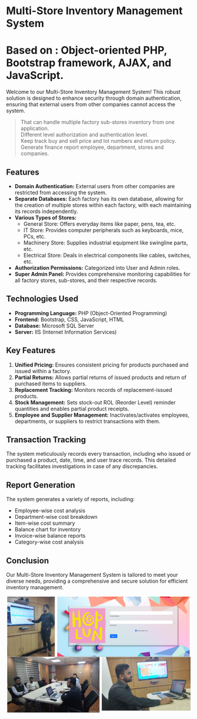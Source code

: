 # Multi-Store Inventory Management System
# Based on : Object-oriented PHP, Bootstrap framework, AJAX, and JavaScript.<br>

Welcome to our Multi-Store Inventory Management System! This robust solution is designed to enhance security through domain authentication, ensuring that external users from other companies cannot access the system.
>That can handle multiple factory sub-stores inventory from one application. <br>
> Different level authorization and authentication level.<br>
> Keep track buy and sell price and lot numbers and return policy.<br>
> Generate finance report employee, department, stores and companies.

## Features

- **Domain Authentication:** External users from other companies are restricted from accessing the system.
- **Separate Databases:** Each factory has its own database, allowing for the creation of multiple stores within each factory, with each maintaining its records independently.
- **Various Types of Stores:**
  - General Store: Offers everyday items like paper, pens, tea, etc.
  - IT Store: Provides computer peripherals such as keyboards, mice, PCs, etc.
  - Machinery Store: Supplies industrial equipment like swingline parts, etc.
  - Electrical Store: Deals in electrical components like cables, switches, etc.
- **Authorization Permissions:** Categorized into User and Admin roles.
- **Super Admin Panel:** Provides comprehensive monitoring capabilities for all factory stores, sub-stores, and their respective records.

## Technologies Used

- **Programming Language:** PHP (Object-Oriented Programming)
- **Frontend:** Bootstrap, CSS, JavaScript, HTML
- **Database:** Microsoft SQL Server
- **Server:** IIS (Internet Information Services)

## Key Features

1. **Unified Pricing:** Ensures consistent pricing for products purchased and issued within a factory.
2. **Partial Returns:** Allows partial returns of issued products and return of purchased items to suppliers.
3. **Replacement Tracking:** Monitors records of replacement-issued products.
4. **Stock Management:** Sets stock-out ROL (Reorder Level) reminder quantities and enables partial product receipts.
5. **Employee and Supplier Management:** Inactivates/activates employees, departments, or suppliers to restrict transactions with them.

## Transaction Tracking

The system meticulously records every transaction, including who issued or purchased a product, date, time, and user trace records. This detailed tracking facilitates investigations in case of any discrepancies.

## Report Generation

The system generates a variety of reports, including:
- Employee-wise cost analysis
- Department-wise cost breakdown
- Item-wise cost summary
- Balance chart for inventory
- Invoice-wise balance reports
- Category-wise cost analysis

## Conclusion

Our Multi-Store Inventory Management System is tailored to meet your diverse needs, providing a comprehensive and secure solution for efficient inventory management.

![alt text](./README/1.png)
